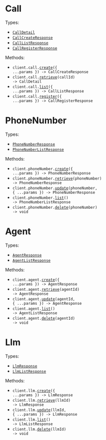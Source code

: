 # Call

Types:

- <code><a href="./src/resources/call.ts">CallDetail</a></code>
- <code><a href="./src/resources/call.ts">CallCreateResponse</a></code>
- <code><a href="./src/resources/call.ts">CallListResponse</a></code>
- <code><a href="./src/resources/call.ts">CallRegisterResponse</a></code>

Methods:

- <code title="post /create-phone-call">client.call.<a href="./src/resources/call.ts">create</a>({ ...params }) -> CallCreateResponse</code>
- <code title="get /get-call/{call_id}">client.call.<a href="./src/resources/call.ts">retrieve</a>(callId) -> CallDetail</code>
- <code title="get /list-calls">client.call.<a href="./src/resources/call.ts">list</a>({ ...params }) -> CallListResponse</code>
- <code title="post /register-call">client.call.<a href="./src/resources/call.ts">register</a>({ ...params }) -> CallRegisterResponse</code>

# PhoneNumber

Types:

- <code><a href="./src/resources/phone-number.ts">PhoneNumberResponse</a></code>
- <code><a href="./src/resources/phone-number.ts">PhoneNumberListResponse</a></code>

Methods:

- <code title="post /create-phone-number">client.phoneNumber.<a href="./src/resources/phone-number.ts">create</a>({ ...params }) -> PhoneNumberResponse</code>
- <code title="get /get-phone-number/{phone_number}">client.phoneNumber.<a href="./src/resources/phone-number.ts">retrieve</a>(phoneNumber) -> PhoneNumberResponse</code>
- <code title="patch /update-phone-number/{phone_number}">client.phoneNumber.<a href="./src/resources/phone-number.ts">update</a>(phoneNumber, { ...params }) -> PhoneNumberResponse</code>
- <code title="get /list-phone-numbers">client.phoneNumber.<a href="./src/resources/phone-number.ts">list</a>() -> PhoneNumberListResponse</code>
- <code title="delete /delete-phone-number/{phone_number}">client.phoneNumber.<a href="./src/resources/phone-number.ts">delete</a>(phoneNumber) -> void</code>

# Agent

Types:

- <code><a href="./src/resources/agent.ts">AgentResponse</a></code>
- <code><a href="./src/resources/agent.ts">AgentListResponse</a></code>

Methods:

- <code title="post /create-agent">client.agent.<a href="./src/resources/agent.ts">create</a>({ ...params }) -> AgentResponse</code>
- <code title="get /get-agent/{agent_id}">client.agent.<a href="./src/resources/agent.ts">retrieve</a>(agentId) -> AgentResponse</code>
- <code title="patch /update-agent/{agent_id}">client.agent.<a href="./src/resources/agent.ts">update</a>(agentId, { ...params }) -> AgentResponse</code>
- <code title="get /list-agents">client.agent.<a href="./src/resources/agent.ts">list</a>() -> AgentListResponse</code>
- <code title="delete /delete-agent/{agent_id}">client.agent.<a href="./src/resources/agent.ts">delete</a>(agentId) -> void</code>

# Llm

Types:

- <code><a href="./src/resources/llm.ts">LlmResponse</a></code>
- <code><a href="./src/resources/llm.ts">LlmListResponse</a></code>

Methods:

- <code title="post /create-retell-llm">client.llm.<a href="./src/resources/llm.ts">create</a>({ ...params }) -> LlmResponse</code>
- <code title="get /get-retell-llm/{llm_id}">client.llm.<a href="./src/resources/llm.ts">retrieve</a>(llmId) -> LlmResponse</code>
- <code title="patch /update-retell-llm/{llm_id}">client.llm.<a href="./src/resources/llm.ts">update</a>(llmId, { ...params }) -> LlmResponse</code>
- <code title="get /list-retell-llms">client.llm.<a href="./src/resources/llm.ts">list</a>() -> LlmListResponse</code>
- <code title="delete /delete-retell-llm/{llm_id}">client.llm.<a href="./src/resources/llm.ts">delete</a>(llmId) -> void</code>
